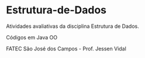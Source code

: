 # Estrutura-de-Dados

Atividades avaliativas da disciplina Estrutura de Dados.

Códigos em Java OO

FATEC São José dos Campos - Prof. Jessen Vidal
